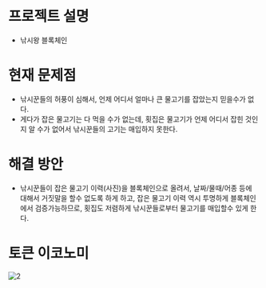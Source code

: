 
# 프로젝트 설명
* 낚시왕 블록체인

# 현재 문제점
* 낚시꾼들의 허풍이 심해서, 언제 어디서 얼마나 큰 물고기를 잡았는지 믿을수가 없다. 
* 게다가 잡은 물고기는 다 먹을 수가 없는데, 횟집은 물고기가 언제 어디서 잡힌 것인지 알 수가 없어서 낚시꾼들의 고기는 매입하지 못한다.

# 해결 방안
* 낚시꾼들이 잡은 물고기 이력(사진)을 블록체인으로 올려서, 날짜/물때/어종 등에 대해서 거짓말을 할수 없도록 하게 하고, 
잡은 물고기 이력 역시 투명하게 블록체인에서 검증가능하므로, 횟집도 저렴하게 낚시꾼들로부터 물고기를 매입할수 있게 한다.

# 토큰 이코노미

![2](https://user-images.githubusercontent.com/35059274/47356857-3725dc00-d700-11e8-92ed-e15c022048d4.png)
